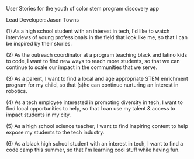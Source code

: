 User Stories for the youth of color stem program discovery app

Lead Developer: Jason Towns


(1) As a high school student with an interest in tech, I'd like to watch interviews of young professionals in the field that look like me, so that I can be inspired by their stories.

(2) As the outreach coordinator at a program teaching black and latino kids to code, I want to find new ways to reach more students, so that we can continue to scale our impact in the communities that we serve.

(3) As a parent, I want to find a local and age appropriate STEM enrichment program for my child, so that (s)he can continue nurturing an interest in robotics.

(4) As a tech employee interested in promoting diversity in tech, I want to find local opportunities to help, so that I can use my talent & access to impact students in my city.

(5) As a high school science teacher, I want to find inspiring content to help expose my students to the tech industry.

(6) As a black high school student with an interest in tech, I want to find a code camp this summer, so that I'm learning cool stuff while having fun.